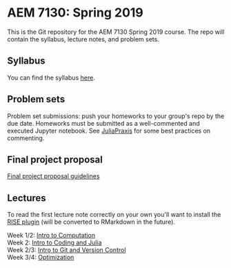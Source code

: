 # AEM 7130: Spring 2019
This is the Git repository for the AEM 7130 Spring 2019 course. The repo will contain the syllabus, lecture notes, and problem sets.

## Syllabus

You can find the syllabus [here](https://raw.githack.com/AEM7130/SPRING2019/master/syllabus2019.pdf).

## Problem sets

Problem set submissions: push your homeworks to your group's repo by the due date. Homeworks must be submitted as a well-commented and executed Jupyter notebook. See [JuliaPraxis](https://github.com/JuliaPraxis) for some best practices on commenting.

## Final project proposal

[Final project proposal guidelines](https://rawcdn.githack.com/AEM7130/SPRING2019/cba512ce09ddb548999a6417bafe95e7ba7e2c44/final_project/project_proposal.html)

## Lectures

To read the first lecture note correctly on your own you'll want to install the [RISE plugin](https://github.com/damianavila/RISE) (will be converted to RMarkdown in the future).

Week 1/2: [Intro to Computation](https://github.com/AEM7130/SPRING2019/blob/master/lecture_notes/1_introduction.ipynb)  
Week 2: [Intro to Coding and Julia](https://raw.githack.com/AEM7130/SPRING2019/master/lecture_notes/2a_coding.html)  
Week 2/3: [Intro to Git and Version Control](https://raw.githack.com/AEM7130/SPRING2019/master/lecture_notes/2b_git.html)  
Week 3/4: [Optimization](https://raw.githack.com/AEM7130/SPRING2019/master/lecture_notes/3_optimization.html)
